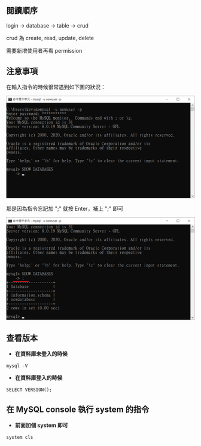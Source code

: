 ## 閱讀順序

login -> database -> table -> crud

crud 為 create, read, update, delete

需要新增使用者再看 permission

## 注意事項

在輸入指令的時候很常遇到如下圖的狀況：

![image](./images/readme.png)

那是因為指令忘記加 ";" 就按 Enter，補上 ";" 即可

![image](./images/readme1.png)

## 查看版本

* **在資料庫未登入的時候**

```
mysql -V
```

* **在資料庫登入的時候**

```
SELECT VERSION();
```

## 在 MySQL console 執行 system 的指令

* **前面加個 system 即可**

```
system cls
```